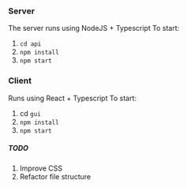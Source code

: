 ### Server

The server runs using NodeJS + Typescript
To start:

1. `cd api`
2. `npm install`
3. `npm start`

### Client

Runs using React + Typescript
To start:

1. cd `gui`
2. `npm install`
3. `npm start`

##### TODO

1. Improve CSS
2. Refactor file structure
